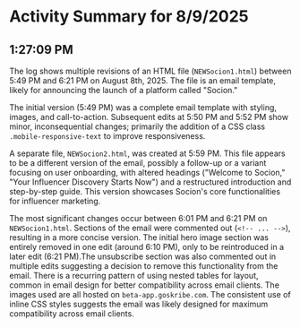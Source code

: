 # Activity Summary for 8/9/2025

## 1:27:09 PM
The log shows multiple revisions of an HTML file (`NEWSocion1.html`)  between 5:49 PM and 6:21 PM on August 8th, 2025.  The file is an email template, likely for announcing the launch of a platform called "Socion."

The initial version (5:49 PM) was a complete email template with styling, images, and call-to-action.  Subsequent edits at 5:50 PM and 5:52 PM show minor, inconsequential changes; primarily the addition of a CSS class `.mobile-responsive-text` to improve responsiveness.

A separate file, `NEWSocion2.html`, was created at 5:59 PM.  This file appears to be a different version of the email, possibly a follow-up or a variant focusing on user onboarding, with altered headings ("Welcome to Socion," "Your Influencer Discovery Starts Now") and a restructured introduction and step-by-step guide.  This version showcases Socion's core functionalities for influencer marketing.

The most significant changes occur between 6:01 PM and 6:21 PM on `NEWSocion1.html`.  Sections of the email were commented out (`<!-- ... -->`), resulting in a more concise version. The initial hero image section was entirely removed in one edit (around 6:10 PM), only to be reintroduced in a later edit (6:21 PM).The  unsubscribe section was also commented out in multiple edits suggesting a decision to remove this functionality from the email.  There is a recurring pattern of using nested tables for layout, common in email design for better compatibility across email clients.  The images used are all hosted on `beta-app.goskribe.com`.  The consistent use of inline CSS styles suggests the email was likely designed for maximum compatibility across email clients.
